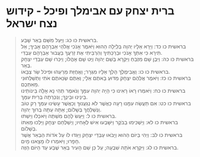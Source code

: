 # ברית יצחק עם אבימלך ופיכל - קידוש נצח ישראל

> בראשית כו כג: וַיַּעַל מִשָּׁם בְּאֵר שָׁבַע.  
> בראשית כו כד: וַיֵּרָא אֵלָיו יְהוָה בַּלַּיְלָה הַהוּא וַיֹּאמֶר אָנֹכִי אֱלֹהֵי אַבְרָהָם אָבִיךָ; אַל תִּירָא כִּי אִתְּךָ אָנֹכִי וּבֵרַכְתִּיךָ וְהִרְבֵּיתִי אֶת זַרְעֲךָ בַּעֲבוּר אַבְרָהָם עַבְדִּי.  
> בראשית כו כה: וַיִּבֶן שָׁם מִזְבֵּחַ וַיִּקְרָא בְּשֵׁם יְהוָה וַיֶּט שָׁם אָהֳלוֹ; וַיִּכְרוּ שָׁם עַבְדֵי יִצְחָק בְּאֵר.  
> בראשית כו כו: וַאֲבִימֶלֶךְ הָלַךְ אֵלָיו מִגְּרָר; וַאֲחֻזַּת מֵרֵעֵהוּ וּפִיכֹל שַׂר צְבָאוֹ.  
> בראשית כו כז: וַיֹּאמֶר אֲלֵהֶם יִצְחָק מַדּוּעַ בָּאתֶם אֵלָי; וְאַתֶּם שְׂנֵאתֶם אֹתִי וַתְּשַׁלְּחוּנִי מֵאִתְּכֶם.  
> בראשית כו כח: וַיֹּאמְרוּ רָאוֹ רָאִינוּ כִּי הָיָה יְהוָה עִמָּךְ וַנֹּאמֶר תְּהִי נָא אָלָה בֵּינוֹתֵינוּ בֵּינֵינוּ וּבֵינֶךָ; וְנִכְרְתָה בְרִית עִמָּךְ.  
> בראשית כו כט: אִם תַּעֲשֵׂה עִמָּנוּ רָעָה כַּאֲשֶׁר לֹא נְגַעֲנוּךָ וְכַאֲשֶׁר עָשִׂינוּ עִמְּךָ רַק טוֹב וַנְּשַׁלֵּחֲךָ בְּשָׁלוֹם; אַתָּה עַתָּה בְּרוּךְ יְהוָה.  
> בראשית כו ל: וַיַּעַשׂ לָהֶם מִשְׁתֶּה וַיֹּאכְלוּ וַיִּשְׁתּוּ.  
> בראשית כו לא: וַיַּשְׁכִּימוּ בַבֹּקֶר וַיִּשָּׁבְעוּ אִישׁ לְאָחִיו; וַיְשַׁלְּחֵם יִצְחָק וַיֵּלְכוּ מֵאִתּוֹ בְּשָׁלוֹם.  
> בראשית כו לב: וַיְהִי בַּיּוֹם הַהוּא וַיָּבֹאוּ עַבְדֵי יִצְחָק וַיַּגִּדוּ לוֹ עַל אֹדוֹת הַבְּאֵר אֲשֶׁר חָפָרוּ; וַיֹּאמְרוּ לוֹ מָצָאנוּ מָיִם.  
> בראשית כו לג: וַיִּקְרָא אֹתָהּ שִׁבְעָה; עַל כֵּן שֵׁם הָעִיר בְּאֵר שֶׁבַע עַד הַיּוֹם הַזֶּה.  


